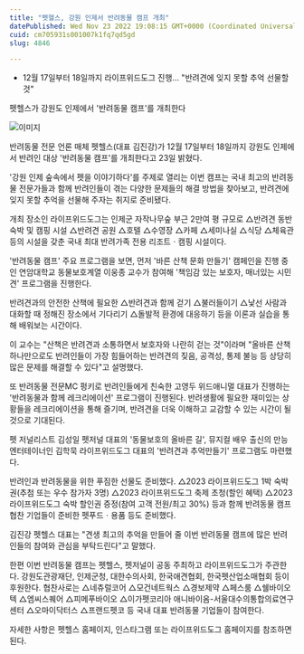 ```yaml
---
title: "펫헬스, 강원 인제서 반려동물 캠프 개최"
datePublished: Wed Nov 23 2022 19:08:15 GMT+0000 (Coordinated Universal Time)
cuid: cm705931s001007k1fq7qd5gd
slug: 4846

---
```



- 12월 17일부터 18일까지 라이프위드도그 진행... "반려견에 잊지 못할 추억 선물할 것"

펫헬스가 강원도 인제에서 '반려동물 캠프'를 개최한다

![이미지](https://cdn.hashnode.com/res/hashnode/image/upload/v1739257906465/cf89431e-8147-4673-af32-0c18281ec48f.jpeg)

반려동물 전문 언론 매체 펫헬스(대표 김진강)가 12월 17일부터 18일까지 강원도 인제에서 반려인 대상 '반려동물 캠프'를 개최한다고 23일 밝혔다.

'강원 인제 숲속에서 펫을 이야기하다'를 주제로 열리는 이번 캠프는 국내 최고의 반려동물 전문가들과 함께 반려인들이 겪는 다양한 문제들의 해결 방법을 찾아보고, 반려견에 잊지 못할 추억을 선물해 주자는 취지로 준비됐다.

개최 장소인 라이프위드도그는 인제군 자작나무숲 부근 2만여 평 규모로 △반려견 동반 숙박 및 캠핑 시설 △반려견 공원 △호텔 △수영장 △카페 △세미나실 △식당 △체육관 등의 시설을 갖춘 국내 최대 반려가족 전용 리조트ㆍ캠핑 시설이다.

'반려동물 캠프' 주요 프로그램을 보면, 먼저 '바른 산책 문화 만들기' 캠페인을 진행 중인 연암대학교 동물보호계열 이웅종 교수가 참여해 '책임감 있는 보호자, 매너있는 시민견' 프로그램을 진행한다.

반려견과의 안전한 산책에 필요한 △반려견과 함께 걷기 △불러들이기 △낯선 사람과 대화할 때 정해진 장소에서 기다리기 △돌발적 환경에 대응하기 등을 이론과 실습을 통해 배워보는 시간이다.

이 교수는 "산책은 반려견과 소통하면서 보호자와 나란히 걷는 것"이라며 "올바른 산책 하나만으로도 반려인들이 가장 힘들어하는 반려견의 짖음, 공격성, 통제 불능 등 상당히 많은 문제를 해결할 수 있다"고 설명했다.

또 반려동물 전문MC 펑키로 반려인들에게 친숙한 고영두 위드애니멀 대표가 진행하는 '반려동물과 함께 레크리에이션' 프로그램이 진행된다. 반려생활에 필요한 재미있는 상황들을 레크리에이션을 통해 즐기며, 반려견을 더욱 이해하고 교감할 수 있는 시간이 될 것으로 기대된다.

펫 저널리스트 김성일 펫저널 대표의 '동물보호의 올바른 길', 뮤지컬 배우 출신의 만능 엔터테이너인 김학묵 라이프위드도그 대표의 '반려견과 추억만들기' 프로그램도 마련했다.

반려인과 반려동물을 위한 푸짐한 선물도 준비했다. △2023 라이프위드도그 1박 숙박권(추첨 또는 우수 참가자 3명) △2023 라이프위드도그 축제 초청(할인 혜택) △2023 라이프위드도그 숙박 할인권 증정(참여 고객 전원/최고 30%) 등과 함께 반려동물 캠프 협찬 기업들이 준비한 펫푸드ㆍ용품 등도 준비했다.

김진강 펫헬스 대표는 "견생 최고의 추억을 만들어 줄 이번 반려동물 캠프에 많은 반려인들의 참여와 관심을 부탁드린다"고 말했다.

한편 이번 반려동물 캠프는 펫헬스, 펫저널이 공동 주최하고 라이프위드도그가 주관한다. 강원도관광재단, 인제군청, 대한수의사회, 한국애견협회, 한국펫산업소매협회 등이 후원한다. 협찬사로는 △네츄럴코어 △모건네트웍스 △경보제약 △페스룸 △쉘바이오텍 △엠씨스퀘어 △피메푸바이오 △이가펫코리아 애니바이옴-서울대수의통합의료연구센터 △오마이닥터스 △프랜드펫코 등 국내 대표 반려동물 기업들이 참여한다.

자세한 사항은 펫헬스 홈페이지, 인스타그램 또는 라이프위드도그 홈페이지를 참조하면 된다.